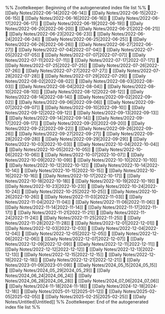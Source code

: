 %% Zoottelkeeper: Beginning of the autogenerated index file list  %%
📄 [[Daily Notes/2022-06-14|2022-06-14]]
📄 [[Daily Notes/2022-06-15|2022-06-15]]
📄 [[Daily Notes/2022-06-16|2022-06-16]]
📄 [[Daily Notes/2022-06-17|2022-06-17]]
📄 [[Daily Notes/2022-06-19|2022-06-19]]
📄 [[Daily Notes/2022-06-20|2022-06-20]]
📄 [[Daily Notes/2022-06-21|2022-06-21]]
📄 [[Daily Notes/2022-06-23|2022-06-23]]
📄 [[Daily Notes/2022-06-24|2022-06-24]]
📄 [[Daily Notes/2022-06-25|2022-06-25]]
📄 [[Daily Notes/2022-06-26|2022-06-26]]
📄 [[Daily Notes/2022-06-27|2022-06-27]]
📄 [[Daily Notes/2022-07-04|2022-07-04]]
📄 [[Daily Notes/2022-07-05|2022-07-05]]
📄 [[Daily Notes/2022-07-07|2022-07-07]]
📄 [[Daily Notes/2022-07-11|2022-07-11]]
📄 [[Daily Notes/2022-07-17|2022-07-17]]
📄 [[Daily Notes/2022-07-25|2022-07-25]]
📄 [[Daily Notes/2022-07-26|2022-07-26]]
📄 [[Daily Notes/2022-07-27|2022-07-27]]
📄 [[Daily Notes/2022-07-28|2022-07-28]]
📄 [[Daily Notes/2022-07-29|2022-07-29]]
📄 [[Daily Notes/2022-08-02|2022-08-02]]
📄 [[Daily Notes/2022-08-03|2022-08-03]]
📄 [[Daily Notes/2022-08-04|2022-08-04]]
📄 [[Daily Notes/2022-08-10|2022-08-10]]
📄 [[Daily Notes/2022-08-12|2022-08-12]]
📄 [[Daily Notes/2022-08-14|2022-08-14]]
📄 [[Daily Notes/2022-09-02|2022-09-02]]
📄 [[Daily Notes/2022-09-06|2022-09-06]]
📄 [[Daily Notes/2022-09-07|2022-09-07]]
📄 [[Daily Notes/2022-09-10|2022-09-10]]
📄 [[Daily Notes/2022-09-12|2022-09-12]]
📄 [[Daily Notes/2022-09-13|2022-09-13]]
📄 [[Daily Notes/2022-09-14|2022-09-14]]
📄 [[Daily Notes/2022-09-17|2022-09-17]]
📄 [[Daily Notes/2022-09-20|2022-09-20]]
📄 [[Daily Notes/2022-09-22|2022-09-22]]
📄 [[Daily Notes/2022-09-26|2022-09-26]]
📄 [[Daily Notes/2022-09-27|2022-09-27]]
📄 [[Daily Notes/2022-09-28|2022-09-28]]
📄 [[Daily Notes/2022-09-29|2022-09-29]]
📄 [[Daily Notes/2022-10-03|2022-10-03]]
📄 [[Daily Notes/2022-10-04|2022-10-04]]
📄 [[Daily Notes/2022-10-05|2022-10-05]]
📄 [[Daily Notes/2022-10-06|2022-10-06]]
📄 [[Daily Notes/2022-10-07|2022-10-07]]
📄 [[Daily Notes/2022-10-09|2022-10-09]]
📄 [[Daily Notes/2022-10-10|2022-10-10]]
📄 [[Daily Notes/2022-10-12|2022-10-12]]
📄 [[Daily Notes/2022-10-14|2022-10-14]]
📄 [[Daily Notes/2022-10-15|2022-10-15]]
📄 [[Daily Notes/2022-10-16|2022-10-16]]
📄 [[Daily Notes/2022-10-17|2022-10-17]]
📄 [[Daily Notes/2022-10-18|2022-10-18]]
📄 [[Daily Notes/2022-10-19|2022-10-19]]
📄 [[Daily Notes/2022-10-23|2022-10-23]]
📄 [[Daily Notes/2022-10-24|2022-10-24]]
📄 [[Daily Notes/2022-10-25|2022-10-25]]
📄 [[Daily Notes/2022-10-26|2022-10-26]]
📄 [[Daily Notes/2022-11-03|2022-11-03]]
📄 [[Daily Notes/2022-11-04|2022-11-04]]
📄 [[Daily Notes/2022-11-06|2022-11-06]]
📄 [[Daily Notes/2022-11-14|2022-11-14]]
📄 [[Daily Notes/2022-11-17|2022-11-17]]
📄 [[Daily Notes/2022-11-21|2022-11-21]]
📄 [[Daily Notes/2022-11-24|2022-11-24]]
📄 [[Daily Notes/2022-11-25|2022-11-25]]
📄 [[Daily Notes/2022-11-28|2022-11-28]]
📄 [[Daily Notes/2022-12-01|2022-12-01]]
📄 [[Daily Notes/2022-12-03|2022-12-03]]
📄 [[Daily Notes/2022-12-04|2022-12-04]]
📄 [[Daily Notes/2022-12-05|2022-12-05]]
📄 [[Daily Notes/2022-12-06|2022-12-06]]
📄 [[Daily Notes/2022-12-07|2022-12-07]]
📄 [[Daily Notes/2022-12-09|2022-12-09]]
📄 [[Daily Notes/2022-12-11|2022-12-11]]
📄 [[Daily Notes/2022-12-12|2022-12-12]]
📄 [[Daily Notes/2022-12-13|2022-12-13]]
📄 [[Daily Notes/2022-12-15|2022-12-15]]
📄 [[Daily Notes/2022-12-18|2022-12-18]]
📄 [[Daily Notes/2022-12-21|2022-12-21]]
📄 [[Daily Notes/2023-01-09|2023-01-09]]
📄 [[Daily Notes/2024_05_15|2024_05_15]]
📄 [[Daily Notes/2024_05_29|2024_05_29]]
📄 [[Daily Notes/2024_06_24|2024_06_24]]
📄 [[Daily Notes/2024_06_28|2024_06_28]]
📄 [[Daily Notes/2024_07_06|2024_07_06]]
📄 [[Daily Notes/2024-11-18|2024-11-18]]
📄 [[Daily Notes/2024-12-18|2024-12-18]]
📄 [[Daily Notes/2025-01-12|2025-01-12]]
📄 [[Daily Notes/2025-02-05|2025-02-05]]
📄 [[Daily Notes/2025-02-25|2025-02-25]]
📄 [[Daily Notes/Untitled|Untitled]]
%% Zoottelkeeper: End of the autogenerated index file list  %%
